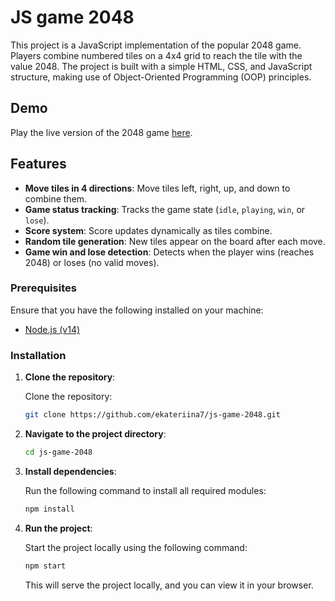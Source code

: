 # JS game 2048

This project is a JavaScript implementation of the popular 2048 game. Players combine numbered tiles on a 4x4 grid to reach the tile with the value 2048. The project is built with a simple HTML, CSS, and JavaScript structure, making use of Object-Oriented Programming (OOP) principles.

## Demo

Play the live version of the 2048 game [here](https://ekateriina7.github.io/js-game-2048/).

## Features

- **Move tiles in 4 directions**: Move tiles left, right, up, and down to combine them.
- **Game status tracking**: Tracks the game state (`idle`, `playing`, `win`, or `lose`).
- **Score system**: Score updates dynamically as tiles combine.
- **Random tile generation**: New tiles appear on the board after each move.
- **Game win and lose detection**: Detects when the player wins (reaches 2048) or loses (no valid moves).


### Prerequisites

Ensure that you have the following installed on your machine:

- [Node.js (v14)](https://nodejs.org/en/)

### Installation

1. **Clone the repository**:

   Clone the repository:
   ```bash
   git clone https://github.com/ekateriina7/js-game-2048.git
   ```

2. **Navigate to the project directory**:

   ```bash
   cd js-game-2048
   ```

3. **Install dependencies**:

   Run the following command to install all required modules:

   ```bash
   npm install
   ```

4. **Run the project**:

   Start the project locally using the following command:

   ```bash
   npm start
   ```

   This will serve the project locally, and you can view it in your browser.
